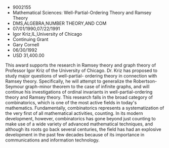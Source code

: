 
* 9002155
* Mathematical Sciences: Well-Partial-Ordering Theory and Ramsey Theory
* DMS,ALGEBRA,NUMBER THEORY,AND COM
* 07/01/1990,07/22/1991
* Igor Kriz,IL,University of Chicago
* Continuing Grant
* Gary Cornell
* 06/30/1992
* USD 31,400.00

This award supports the research in Ramsey theory and graph theory of Professor
Igor Kriz of the University of Chicago. Dr. Kriz has proposed to study major
questions of well-partial- ordering theory in connection with Ramsey theory.
Specifically, he will attempt to generalize the Robertson-Seymour graph-minor
theorem to the case of infinite graphs, and will continue his investigations of
ordinal invariants in well-partial-ordering theory and Ramsey theory. This
research falls in the broad category of combinatorics, which is one of the most
active fields in today's mathematics. Fundamentally, combinatorics represents a
systematization of the very first of all mathematical activities, counting. In
its modern development, however, combinatorics has gone beyond just counting to
make use of a wide variety of advanced mathematical techniques, and although its
roots go back several centuries, the field has had an explosive development in
the past few decades because of its importance in communications and information
technology.
